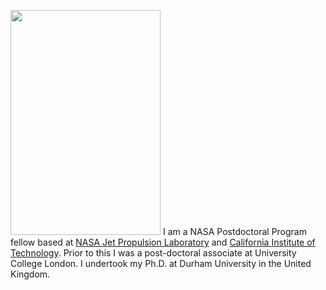 <img src="https://github.com/aimerson/aimerson.github.io/blob/master/_DSC9346.JPG" width="240" height="360"/> I am a NASA Postdoctoral Program fellow based at [NASA Jet Propulsion Laboratory](https://www.jpl.nasa.gov) and [California Institute of Technology](http://www.caltech.edu). Prior to this I was a post-doctoral associate at University College London. I undertook my Ph.D. at Durham University in the United Kingdom.
